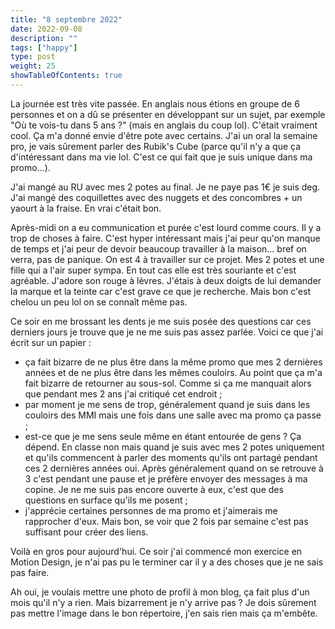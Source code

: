 ```yaml
---
title: "8 septembre 2022"
date: 2022-09-08
description: ""
tags: ["happy"]
type: post
weight: 25
showTableOfContents: true
---
```


La journée est très vite passée. En anglais nous étions en groupe de 6 personnes et on a dû se présenter en développant sur un sujet, par exemple "Où te vois-tu dans 5 ans ?" (mais en anglais du coup lol). C'était vraiment cool. Ça m'a donné envie d'être pote avec certains. J'ai un oral la semaine pro, je vais sûrement parler des Rubik's Cube (parce qu'il n'y a que ça d'intéressant dans ma vie lol. C'est ce qui fait que je suis unique dans ma promo...).

J'ai mangé au RU avec mes 2 potes au final. Je ne paye pas 1€ je suis deg. J'ai mangé des coquillettes avec des nuggets et des concombres + un yaourt à la fraise. En vrai c'était bon.

Après-midi on a eu communication et purée c'est lourd comme cours. Il y a trop de choses à faire. C'est hyper intéressant mais j'ai peur qu'on manque de temps et j'ai peur de devoir beaucoup travailler à la maison... bref on verra, pas de panique. On est 4 à travailler sur ce projet. Mes 2 potes et une fille qui a l'air super sympa. En tout cas elle est très souriante et c'est agréable. J'adore son rouge à lèvres. J'étais à deux doigts de lui demander la marque et la teinte car c'est grave ce que je recherche. Mais bon c'est chelou un peu lol on se connaît même pas.

Ce soir en me brossant les dents je me suis posée des questions car ces derniers jours je trouve que je ne me suis pas assez parlée. Voici ce que j'ai écrit sur un papier :

- ça fait bizarre de ne plus être dans la même promo que mes 2 dernières années et de ne plus être dans les mêmes couloirs. Au point que ça m'a fait bizarre de retourner au sous-sol. Comme si ça me manquait alors que pendant mes 2 ans j'ai critiqué cet endroit ;
- par moment je me sens de trop, généralement quand je suis dans les couloirs des MMI mais une fois dans une salle avec ma promo ça passe ;
- est-ce que je me sens seule même en étant entourée de gens ? Ça dépend. En classe non mais quand je suis avec mes 2 potes uniquement et qu'ils commencent à parler des moments qu'ils ont partagé pendant ces 2 dernières années oui. Après généralement quand on se retrouve à 3 c'est pendant une pause et je préfère envoyer des messages à ma copine. Je ne me suis pas encore ouverte à eux, c'est que des questions en surface qu'ils me posent ;
- j'apprécie certaines personnes de ma promo et j'aimerais me rapprocher d'eux. Mais bon, se voir que 2 fois par semaine c'est pas suffisant pour créer des liens.

Voilà en gros pour aujourd'hui. Ce soir j'ai commencé mon exercice en Motion Design, je n'ai pas pu le terminer car il y a des choses que je ne sais pas faire.

Ah oui, je voulais mettre une photo de profil à mon blog, ça fait plus d'un mois qu'il n'y a rien. Mais bizarrement je n'y arrive pas ? Je dois sûrement pas mettre l'image dans le bon répertoire, j'en sais rien mais ça m'embête.